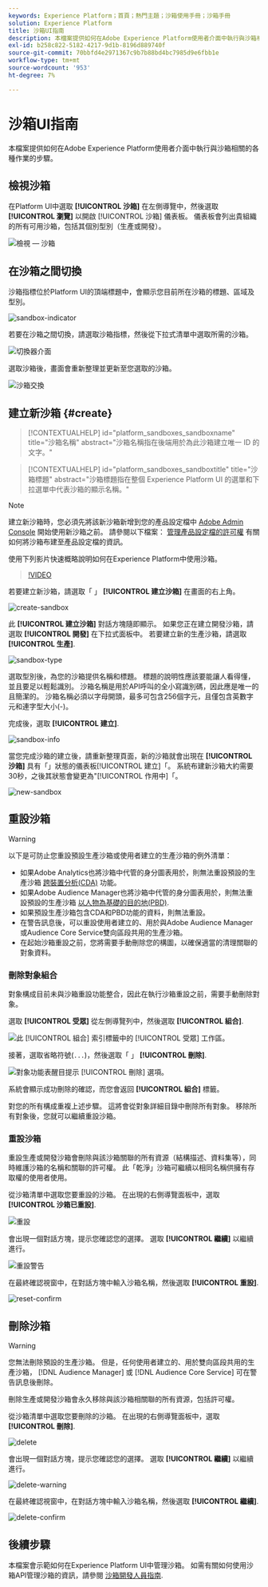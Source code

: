 ```yaml
---
keywords: Experience Platform；首頁；熱門主題；沙箱使用手冊；沙箱手冊
solution: Experience Platform
title: 沙箱UI指南
description: 本檔案提供如何在Adobe Experience Platform使用者介面中執行與沙箱相關的各種作業的步驟。
exl-id: b258c822-5182-4217-9d1b-8196d889740f
source-git-commit: 70bbfd4e2971367c9b7b88bd4bc7985d9e6fbb1e
workflow-type: tm+mt
source-wordcount: '953'
ht-degree: 7%

---
```


# 沙箱UI指南

本檔案提供如何在Adobe Experience Platform使用者介面中執行與沙箱相關的各種作業的步驟。

## 檢視沙箱

在Platform UI中選取 **[!UICONTROL 沙箱]** 在左側導覽中，然後選取 **[!UICONTROL 瀏覽]** 以開啟 [!UICONTROL 沙箱] 儀表板。 儀表板會列出貴組織的所有可用沙箱，包括其個別型別（生產或開發）。

![檢視 — 沙箱](../images/ui/view-sandboxes.png)

## 在沙箱之間切換

沙箱指標位於Platform UI的頂端標題中，會顯示您目前所在沙箱的標題、區域及型別。

![sandbox-indicator](../images/ui/sandbox-indicator.png)

若要在沙箱之間切換，請選取沙箱指標，然後從下拉式清單中選取所需的沙箱。

![切換器介面](../images/ui/switcher-interface.png)

選取沙箱後，畫面會重新整理並更新至您選取的沙箱。

![沙箱交換](../images/ui/sandbox-switched.png)

## 建立新沙箱 {#create}

>[!CONTEXTUALHELP]
>id="platform_sandboxes_sandboxname"
>title="沙箱名稱"
>abstract="沙箱名稱指在後端用於為此沙箱建立唯一 ID 的文字。"

>[!CONTEXTUALHELP]
>id="platform_sandboxes_sandboxtitle"
>title="沙箱標題"
>abstract="沙箱標題指在整個 Experience Platform UI 的選單和下拉選單中代表沙箱的顯示名稱。"

>[!NOTE]
>
>建立新沙箱時，您必須先將該新沙箱新增到您的產品設定檔中 [Adobe Admin Console](https://adminconsole.adobe.com/) 開始使用新沙箱之前。 請參閱以下檔案： [管理產品設定檔的許可權](../../access-control/ui/permissions.md) 有關如何將沙箱布建至產品設定檔的資訊。

使用下列影片快速概略說明如何在Experience Platform中使用沙箱。

>[!VIDEO](https://video.tv.adobe.com/v/29838/?quality=12&learn=on)

若要建立新沙箱，請選取「 」 **[!UICONTROL 建立沙箱]** 在畫面的右上角。

![create-sandbox](../images/ui/create-sandbox.png)

此 **[!UICONTROL 建立沙箱]** 對話方塊隨即顯示。 如果您正在建立開發沙箱，請選取 **[!UICONTROL 開發]** 在下拉式面板中。 若要建立新的生產沙箱，請選取 **[!UICONTROL 生產]**.

![sandbox-type](../images/ui/sandbox-type.png)

選取型別後，為您的沙箱提供名稱和標題。 標題的說明性應該要能讓人看得懂，並且要足以輕鬆識別。 沙箱名稱是用於API呼叫的全小寫識別碼，因此應是唯一的且簡潔的。 沙箱名稱必須以字母開頭，最多可包含256個字元，且僅包含英數字元和連字型大小(-)。

完成後，選取 **[!UICONTROL 建立]**.

![sandbox-info](../images/ui/sandbox-info.png)

當您完成沙箱的建立後，請重新整理頁面，新的沙箱就會出現在 **[!UICONTROL 沙箱]** 具有「」狀態的儀表板[!UICONTROL 建立]「。 系統布建新沙箱大約需要30秒，之後其狀態會變更為&quot;[!UICONTROL 作用中]「。

![new-sandbox](../images/ui/new-sandbox.png)

## 重設沙箱

>[!WARNING]
>
>以下是可防止您重設預設生產沙箱或使用者建立的生產沙箱的例外清單：
>* 如果Adobe Analytics也將沙箱中代管的身分圖表用於，則無法重設預設的生產沙箱 [跨裝置分析(CDA)](https://experienceleague.adobe.com/docs/analytics/components/cda/overview.html) 功能。
>* 如果Adobe Audience Manager也將沙箱中代管的身分圖表用於，則無法重設預設的生產沙箱 [以人物為基礎的目的地(PBD)](https://experienceleague.adobe.com/docs/audience-manager/user-guide/features/destinations/people-based/people-based-destinations-overview.html).
>* 如果預設生產沙箱包含CDA和PBD功能的資料，則無法重設。
>* 在警告訊息後，可以重設使用者建立的、用於與Adobe Audience Manager或Audience Core Service雙向區段共用的生產沙箱。
>* 在起始沙箱重設之前，您將需要手動刪除您的構圖，以確保適當的清理關聯的對象資料。

### 刪除對象組合

對象構成目前未與沙箱重設功能整合，因此在執行沙箱重設之前，需要手動刪除對象。

選取 **[!UICONTROL 受眾]** 從左側導覽列中，然後選取 **[!UICONTROL 組合]**.

![此 [!UICONTROL 組合] 索引標籤中的 [!UICONTROL 受眾] 工作區。](../images/ui/audiences.png)

接著，選取省略符號(`...`)，然後選取「 」 **[!UICONTROL 刪除]**.

![對象功能表醒目提示 [!UICONTROL 刪除] 選項。](../images/ui/delete-composition.png)

系統會顯示成功刪除的確認，而您會返回 **[!UICONTROL 組合]** 標籤。

對您的所有構成重複上述步驟。 這將會從對象詳細目錄中刪除所有對象。 移除所有對象後，您就可以繼續重設沙箱。

### 重設沙箱

重設生產或開發沙箱會刪除與該沙箱關聯的所有資源（結構描述、資料集等），同時維護沙箱的名稱和關聯的許可權。 此「乾淨」沙箱可繼續以相同名稱供擁有存取權的使用者使用。

從沙箱清單中選取您要重設的沙箱。 在出現的右側導覽面板中，選取 **[!UICONTROL 沙箱已重設]**.

![重設](../images/ui/reset.png)

會出現一個對話方塊，提示您確認您的選擇。 選取 **[!UICONTROL 繼續]** 以繼續進行。

![重設警告](../images/ui/reset-warning.png)

在最終確認視窗中，在對話方塊中輸入沙箱名稱，然後選取 **[!UICONTROL 重設]**.

![reset-confirm](../images/ui/reset-confirm.png)

## 刪除沙箱

>[!WARNING]
>
>您無法刪除預設的生產沙箱。 但是，任何使用者建立的、用於雙向區段共用的生產沙箱， [!DNL Audience Manager] 或 [!DNL Audience Core Service] 可在警告訊息後刪除。

刪除生產或開發沙箱會永久移除與該沙箱相關聯的所有資源，包括許可權。

從沙箱清單中選取您要刪除的沙箱。 在出現的右側導覽面板中，選取 **[!UICONTROL 刪除]**.

![delete](../images/ui/delete.png)

會出現一個對話方塊，提示您確認您的選擇。 選取 **[!UICONTROL 繼續]** 以繼續進行。

![delete-warning](../images/ui/delete-warning.png)

在最終確認視窗中，在對話方塊中輸入沙箱名稱，然後選取  **[!UICONTROL 繼續]**.

![delete-confirm](../images/ui/delete-confirm.png)

## 後續步驟

本檔案會示範如何在Experience Platform UI中管理沙箱。 如需有關如何使用沙箱API管理沙箱的資訊，請參閱 [沙箱開發人員指南](../api/getting-started.md).

